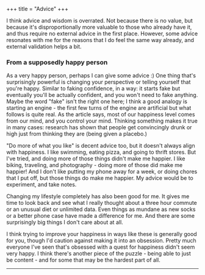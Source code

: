 +++
title = "Advice"
+++


I think advice and wisdom is overrated. Not because there is no value, but because it's disproportionally more valuable to those who already have it, and thus require no external advice in the first place. However, some advice resonates with me for the reasons that I do feel the same way already, and external validation helps a bit.

### From a supposedly happy person

As a very happy person, perhaps I can give some advice :)
One thing that's surprisingly powerful is changing your perspective or telling yourself that you're happy. Similar to faking confidence, in a way: it starts fake but eventually you'll be actually confident, and you won't need to fake anything. Maybe the word "fake" isn't the right one here; I think a good analogy is starting an engine - the first few turns of the engine are artificial but what follows is quite real. As the article says, most of our happiness level comes from our mind, and you control your mind. Thinking something makes it true in many cases: research has shown that people get convincingly drunk or high just from thinking they are (being given a placebo.)

"Do more of what you like" is decent advice too, but it doesn't always align with happiness. I like swimming, eating pizza, and going to thrift stores. But I've tried, and doing more of those things didn't make me happier. I like biking, traveling, and photography - doing more of those did make me happier! And I don't like putting my phone away for a week, or doing chores that I put off, but those things do make me happier. My advice would be to experiment, and take notes.

Changing my lifestyle completely has also been good for me. It gives me time to look back and see what I really thought about a three hour commute or an unusual diet or unlimited data. Even things as mundane as new socks or a better phone case have made a difference for me. And there are some surprisingly big things I don't care about at all.

I think trying to improve your happiness in ways like these is generally good for you, though I'd caution against making it into an obsession. Pretty much everyone I've seen that's obsessed with a quest for happiness didn't seem very happy. I think there's another piece of the puzzle - being able to just be content - and for some that may be the hardest part of all.

---